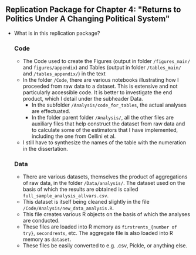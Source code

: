 ## Replication Package for Chapter 4: "Returns to Politics Under A Changing Political System"

- What is in this replication package?

  ### Code

  - The Code used to create the Figures (output in folder `/figures_main/` and `figures/appendix`) and Tables (output in folder `/tables_main/` and `/tables_appendix/`) in the text
  - In the folder `/Code`, there are various notebooks illustrating how I proceeded from raw data to a dataset. This is extensive and not particularly accessible code. It is better to investigate the end product, which I detail under the subheader Data. 
    - In the subfolder `/Analysis/code_for_tables`, the actual analyses are effectuated. 
    - In the folder parent folder `/Analysis/`, all the other files are auxiliary files that help construct the dataset from raw data and to calculate some of the estimators that I have implemented, including the one from Cellini et al. 
  - I still have to synthesize the names of the table with the numeration in the dissertation. 

  ### Data

  - There are various datasets, themselves the product of aggregations of raw data, in the folder `/Data/analysis/`. The dataset used on the basis of which the results are obtained is called `full_sample_analysis_allvars.csv`. 
  - This dataset is itself being cleaned slightly in the file `/Code/Analysis/new_data_analysis.R`. 
  - This file creates various R objects on the basis of which the analyses are conducted. 
  - These files are loaded into R memory as `firstrents_{number of try}`, `secondrents`, etc. The aggregate file is also loaded into R memory as `dataset`. 
  - These files be easily converted to e.g. .csv, Pickle, or anything else. 


